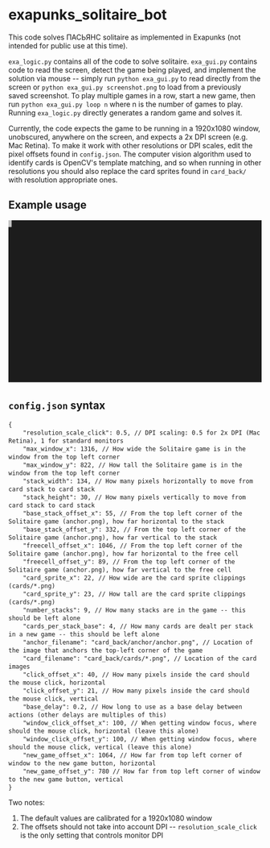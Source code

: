 # exapunks_solitaire_bot

This code solves ПАСЬЯНС solitaire as implemented in Exapunks (not intended for public use at this time).

`exa_logic.py` contains all of the code to solve solitaire. `exa_gui.py` contains code to read the screen, detect the game being played, and implement the solution via mouse -- simply run `python exa_gui.py` to read directly from the screen or `python exa_gui.py screenshot.png` to load from a previously saved screenshot. To play multiple games in a row, start a new game, then run `python exa_gui.py loop n` where n is the number of games to play. Running `exa_logic.py` directly generates a random game and solves it.

Currently, the code expects the game to be running in a 1920x1080 window, unobscured, anywhere on the screen, and expects a 2x DPI screen (e.g. Mac Retina). To make it work with other resolutions or DPI scales, edit the pixel offsets found in `config.json`. The computer vision algorithm used to identify cards is OpenCV's template matching, and so when running in other resolutions you should also replace the card sprites found in `card_back/` with resolution appropriate ones.

## Example usage

![Terminal output of exa_logic.png](manual/terminal.svg)

## `config.json` syntax

```
{
	"resolution_scale_click": 0.5, // DPI scaling: 0.5 for 2x DPI (Mac Retina), 1 for standard monitors
	"max_window_x": 1316, // How wide the Solitaire game is in the window from the top left corner
	"max_window_y": 822, // How tall the Solitaire game is in the window from the top left corner
	"stack_width": 134, // How many pixels horizontally to move from card stack to card stack
	"stack_height": 30, // How many pixels vertically to move from card stack to card stack
	"base_stack_offset_x": 55, // From the top left corner of the Solitaire game (anchor.png), how far horizontal to the stack
	"base_stack_offset_y": 332, // From the top left corner of the Solitaire game (anchor.png), how far vertical to the stack
	"freecell_offset_x": 1046, // From the top left corner of the Solitaire game (anchor.png), how far horizontal to the free cell
	"freecell_offset_y": 89, // From the top left corner of the Solitaire game (anchor.png), how far vertical to the free cell
	"card_sprite_x": 22, // How wide are the card sprite clippings (cards/*.png)
	"card_sprite_y": 23, // How tall are the card sprite clippings (cards/*.png)
	"number_stacks": 9, // How many stacks are in the game -- this should be left alone
	"cards_per_stack_base": 4, // How many cards are dealt per stack in a new game -- this should be left alone
	"anchor_filename": "card_back/anchor/anchor.png", // Location of the image that anchors the top-left corner of the game
	"card_filename": "card_back/cards/*.png", // Location of the card images
	"click_offset_x": 40, // How many pixels inside the card should the mouse click, horizontal
	"click_offset_y": 21, // How many pixels inside the card should the mouse click, vertical
	"base_delay": 0.2, // How long to use as a base delay between actions (other delays are multiples of this)
	"window_click_offset_x": 100, // When getting window focus, where should the mouse click, horizontal (leave this alone)
	"window_click_offset_y": 100, // When getting window focus, where should the mouse click, vertical (leave this alone)
	"new_game_offset_x": 1064, // How far from top left corner of window to the new game button, horizontal
	"new_game_offset_y": 780 // How far from top left corner of window to the new game button, vertical
}
```

Two notes:
1. The default values are calibrated for a 1920x1080 window
2. The offsets should not take into account DPI -- `resolution_scale_click` is the only setting that controls monitor DPI
